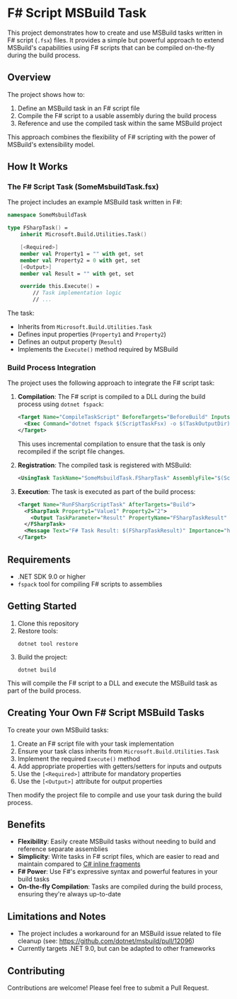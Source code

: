 # F# Script MSBuild Task

This project demonstrates how to create and use MSBuild tasks written in F# script (`.fsx`) files. It provides a simple but powerful approach to extend MSBuild's capabilities using F# scripts that can be compiled on-the-fly during the build process.

## Overview

The project shows how to:

1. Define an MSBuild task in an F# script file
2. Compile the F# script to a usable assembly during the build process
3. Reference and use the compiled task within the same MSBuild project

This approach combines the flexibility of F# scripting with the power of MSBuild's extensibility model.

## How It Works

### The F# Script Task (SomeMsbuildTask.fsx)

The project includes an example MSBuild task written in F#:

```fsharp
namespace SomeMsbuildTask

type FSharpTask() =
    inherit Microsoft.Build.Utilities.Task()

    [<Required>]
    member val Property1 = "" with get, set
    member val Property2 = 0 with get, set
    [<Output>]
    member val Result = "" with get, set

    override this.Execute() =
        // Task implementation logic
        // ...
```

The task:
- Inherits from `Microsoft.Build.Utilities.Task`
- Defines input properties (`Property1` and `Property2`)
- Defines an output property (`Result`)
- Implements the `Execute()` method required by MSBuild

### Build Process Integration

The project uses the following approach to integrate the F# script task:

1. **Compilation**: The F# script is compiled to a DLL during the build process using `dotnet fspack`:
   ```xml
   <Target Name="CompileTaskScript" BeforeTargets="BeforeBuild" Inputs="$(ScriptTaskFsx)" Outputs="$(ScriptTaskAssemblyPath)">
     <Exec Command="dotnet fspack $(ScriptTaskFsx) -o $(TaskOutputDir) -f $(TargetFramework)" />
   </Target>
   ```

   This uses incremental compilation to ensure that the task is only recompiled if the script file changes.

2. **Registration**: The compiled task is registered with MSBuild:
   ```xml
   <UsingTask TaskName="SomeMsbuildTask.FSharpTask" AssemblyFile="$(ScriptTaskAssemblyPath)" />
   ```

3. **Execution**: The task is executed as part of the build process:
   ```xml
   <Target Name="RunFSharpScriptTask" AfterTargets="Build">
     <FSharpTask Property1="Value1" Property2="2">
       <Output TaskParameter="Result" PropertyName="FSharpTaskResult" />
     </FSharpTask>
     <Message Text="F# Task Result: $(FSharpTaskResult)" Importance="high" />
   </Target>
   ```

## Requirements

- .NET SDK 9.0 or higher
- `fspack` tool for compiling F# scripts to assemblies

## Getting Started

1. Clone this repository
2. Restore tools:
   ```
   dotnet tool restore
   ```
3. Build the project:
   ```
   dotnet build
   ```

This will compile the F# script to a DLL and execute the MSBuild task as part of the build process.

## Creating Your Own F# Script MSBuild Tasks

To create your own MSBuild tasks:

1. Create an F# script file with your task implementation
2. Ensure your task class inherits from `Microsoft.Build.Utilities.Task`
3. Implement the required `Execute()` method
4. Add appropriate properties with getters/setters for inputs and outputs
5. Use the `[<Required>]` attribute for mandatory properties
6. Use the `[<Output>]` attribute for output properties

Then modify the project file to compile and use your task during the build process.

## Benefits

- **Flexibility**: Easily create MSBuild tasks without needing to build and reference separate assemblies
- **Simplicity**: Write tasks in F# script files, which are easier to read and maintain compared to [C# inline fragments](https://learn.microsoft.com/en-us/visualstudio/msbuild/walkthrough-creating-an-inline-task?view=vs-2022#to-add-a-basic-hello-task)
- **F# Power**: Use F#'s expressive syntax and powerful features in your build tasks
- **On-the-fly Compilation**: Tasks are compiled during the build process, ensuring they're always up-to-date

## Limitations and Notes

- The project includes a workaround for an MSBuild issue related to file cleanup (see: https://github.com/dotnet/msbuild/pull/12096)
- Currently targets .NET 9.0, but can be adapted to other frameworks

## Contributing

Contributions are welcome! Please feel free to submit a Pull Request.
